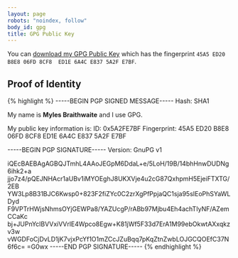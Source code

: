 ```yaml
---
layout: page
robots: "noindex, follow"
body_id: gpg
title: GPG Public Key
---
```


You can [download my GPG Public Key](/static/uploads/5A2FE7BF.asc "Myles Braithwaite's GPG Public Key") which has the fingerprint `45A5 ED20 B8E8 06FD 8CF8  ED1E 6A4C E837 5A2F E7BF`.

## Proof of Identity

{% highlight %}
-----BEGIN PGP SIGNED MESSAGE-----
Hash: SHA1

My name is **Myles Braithwaite** and I use GPG.

My public key information is:
  ID: 0x5A2FE7BF
  Fingerprint: 45A5 ED20 B8E8 06FD 8CF8  ED1E 6A4C E837 5A2F E7BF

-----BEGIN PGP SIGNATURE-----
Version: GnuPG v1

iQEcBAEBAgAGBQJTmhL4AAoJEGpM6DdaL+e/5LoH/19B/14bhHnwDUDNg6ihk2+a
jjo7z4/pQEJNHAcr1aUBv1iMYOEghJ8UKXVje4u2cG87QxhpmH5EjeiFTXTG/2EB
YW3Lp8B31BJC6Kwsp0+823F2fiZYc0C2zrXgPfPpjaQC1sja95sIEoPhSYaWLDyd
F9VPTrHWjsNhmsOYjGEWPa8/YAZUcgP/rABb97Mjbu4Eh4achTIyNF/AZemCCaKc
bj+JUPnYclBVVxiVVrlE4Wpco8Egw+K81jWf5F33d7ErA1M99ebOkwtAXxqkzv3w
vWGDFoCjDvLD1jK7vjxPcYf1O1mZCcJZuBqq7pKqZtnZwbLOJGCQOEfC37N6f6c=
=G0wx
-----END PGP SIGNATURE-----
{% endhighlight %}